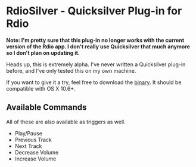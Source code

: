 # RdioSilver - Quicksilver Plug-in for Rdio

**Note: I'm pretty sure that this plug-in no longer works with the current version of the Rdio app. I don't really use Quicksilver that much anymore so I don't plan on updating it.**

Heads up, this is extremely alpha. I've never written a Quicksilver plug-in before, and I've only tested this on my own machine.

If you want to give it a try, feel free to download the [binary](https://github.com/tonycosentini/Rdio-qsplugin/downloads). It should be compatible with OS X 10.6+.

## Available Commands
All of these are also available as triggers as well.

* Play/Pause
* Previous Track
* Next Track
* Decrease Volume
* Increase Volume
